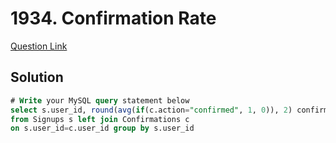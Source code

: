 # 1934. Confirmation Rate
[Question Link](https://leetcode.com/problems/confirmation-rate/)
## Solution
```sql
# Write your MySQL query statement below
select s.user_id, round(avg(if(c.action="confirmed", 1, 0)), 2) confirmation_rate
from Signups s left join Confirmations c
on s.user_id=c.user_id group by s.user_id
```
